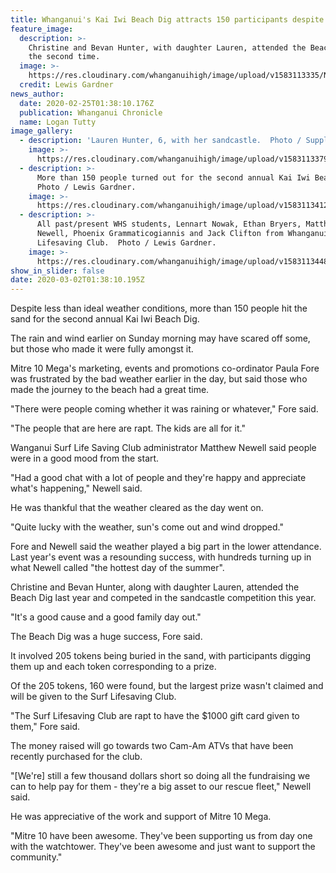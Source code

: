 ```yaml
---
title: Whanganui's Kai Iwi Beach Dig attracts 150 participants despite conditions
feature_image:
  description: >-
    Christine and Bevan Hunter, with daughter Lauren, attended the Beach Dig for
    the second time. 
  image: >-
    https://res.cloudinary.com/whanganuihigh/image/upload/v1583113335/News/Hunters_at_beach_dig_all_the_family._Chron_25.2.20.jpg
  credit: Lewis Gardner
news_author:
  date: 2020-02-25T01:38:10.176Z
  publication: Whanganui Chronicle
  name: Logan Tutty
image_gallery:
  - description: 'Lauren Hunter, 6, with her sandcastle.  Photo / Supplied.'
    image: >-
      https://res.cloudinary.com/whanganuihigh/image/upload/v1583113379/News/Hunters_at_beach_dig_Lauren._Chron_25.2.20.jpg
  - description: >-
      More than 150 people turned out for the second annual Kai Iwi Beach Dig. 
      Photo / Lewis Gardner.
    image: >-
      https://res.cloudinary.com/whanganuihigh/image/upload/v1583113412/News/Hunters_at_beach_dig_story._General_crowd._Chron_25.2.20.jpg
  - description: >-
      All past/present WHS students, Lennart Nowak, Ethan Bryers, Matthew
      Newell, Phoenix Grammaticogiannis and Jack Clifton from Whanganui Surf
      Lifesaving Club.  Photo / Lewis Gardner.
    image: >-
      https://res.cloudinary.com/whanganuihigh/image/upload/v1583113448/News/Hunters_at_beach_dig_story._Lifesaving_ex_WHS._Chron_25.2.20.jpg
show_in_slider: false
date: 2020-03-02T01:38:10.195Z
---
```

Despite less than ideal weather conditions, more than 150 people hit the sand for the second annual Kai Iwi Beach Dig.

The rain and wind earlier on Sunday morning may have scared off some, but those who made it were fully amongst it.

Mitre 10 Mega's marketing, events and promotions co-ordinator Paula Fore was frustrated by the bad weather earlier in the day, but said those who made the journey to the beach had a great time.

"There were people coming whether it was raining or whatever," Fore said.

"The people that are here are rapt. The kids are all for it."

Wanganui Surf Life Saving Club administrator Matthew Newell said people were in a good mood from the start.

"Had a good chat with a lot of people and they're happy and appreciate what's happening," Newell said.

He was thankful that the weather cleared as the day went on.

"Quite lucky with the weather, sun's come out and wind dropped."

Fore and Newell said the weather played a big part in the lower attendance. Last year's event was a resounding success, with hundreds turning up in what Newell called "the hottest day of the summer".

Christine and Bevan Hunter, along with daughter Lauren, attended the Beach Dig last year and competed in the sandcastle competition this year.

"It's a good cause and a good family day out."

The Beach Dig was a huge success, Fore said.

It involved 205 tokens being buried in the sand, with participants digging them up and each token corresponding to a prize.

Of the 205 tokens, 160 were found, but the largest prize wasn't claimed and will be given to the Surf Lifesaving Club.

"The Surf Lifesaving Club are rapt to have the $1000 gift card given to them," Fore said.

The money raised will go towards two Cam-Am ATVs that have been recently purchased for the club.

"[We're] still a few thousand dollars short so doing all the fundraising we can to help pay for them - they're a big asset to our rescue fleet," Newell said.

He was appreciative of the work and support of Mitre 10 Mega.

"Mitre 10 have been awesome. They've been supporting us from day one with the watchtower. They've been awesome and just want to support the community."
